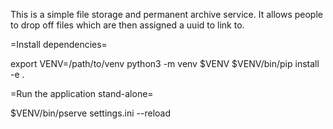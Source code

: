 This is a simple file storage and permanent archive service.
It allows people to drop off files which are then assigned a uuid to link to.

=Install dependencies=

export VENV=/path/to/venv
python3 -m venv $VENV
$VENV/bin/pip install -e .

=Run the application stand-alone=

$VENV/bin/pserve settings.ini --reload

